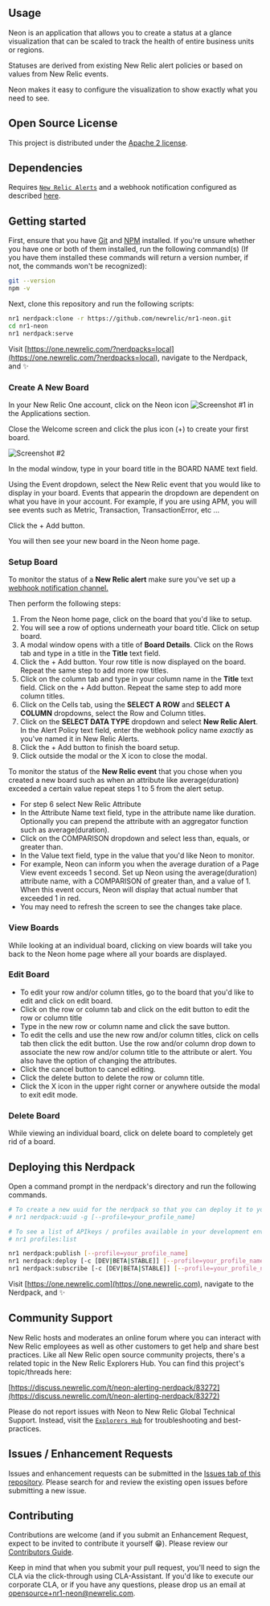 ## Usage

Neon is an application that allows you to create a status at a glance visualization that can be scaled to track the health of entire business units or regions.

Statuses are derived from existing New Relic alert policies or based on values from New Relic events.

Neon makes it easy to configure the visualization to show exactly what you need to see.

## Open Source License

This project is distributed under the [Apache 2 license](https://github.com/newrelic/nr1-neon/blob/main/LICENSE).

## Dependencies

Requires [`New Relic Alerts`](https://newrelic.com/alerts) and a webhook notification configured as described [here](./docs/alert_webhook_config.md).

## Getting started

First, ensure that you have [Git](https://git-scm.com/book/en/v2/Getting-Started-Installing-Git) and [NPM](https://www.npmjs.com/get-npm) installed. If you're unsure whether you have one or both of them installed, run the following command(s) (If you have them installed these commands will return a version number, if not, the commands won't be recognized):

```bash
git --version
npm -v
```

Next, clone this repository and run the following scripts:

```bash
nr1 nerdpack:clone -r https://github.com/newrelic/nr1-neon.git
cd nr1-neon
nr1 nerdpack:serve
```

Visit [https://one.newrelic.com/?nerdpacks=local](https://one.newrelic.com/?nerdpacks=local), navigate to the Nerdpack, and :sparkles:

### Create A New Board

In your New Relic One account, click on the Neon icon ![Screenshot #1](./screenshots/nr1-neon-logo.png)
in the Applications section.

Close the Welcome screen and click the plus icon (+) to create your first board.

![Screenshot #2](./screenshots/nr1-neon-home.png)

In the modal window, type in your board title in the BOARD NAME text field.

Using the Event dropdown, select the New Relic event that you would like to display in your board. Events that appearin the dropdown are dependent on what you have in your account. For example, if you are using APM, you will see events such as Metric, Transaction, TransactionError, etc ...

Click the + Add button.

You will then see your new board in the Neon home page.

### Setup Board

To monitor the status of a **New Relic alert** make sure you've set up a [webhook notification channel.](https://github.com/newrelic/nr1-neon/blob/main/docs/alert_webhook_config.md)

Then perform the following steps:

1.  From the Neon home page, click on the board that you'd like to setup.
2.  You will see a row of options underneath your board title. Click on setup board.
3.  A modal window opens with a title of **Board Details**. Click on the Rows tab and type in a title in the **Title** text field.
4.  Click the + Add button. Your row title is now displayed on the board. Repeat the same step to add more row titles.
5.  Click on the column tab and type in your column name in the **Title** text field. Click on the + Add button. Repeat the same step to add more column titles.
6.  Click on the Cells tab, using the **SELECT A ROW** and **SELECT A COLUMN** dropdowns, select the Row and Column titles.
7.  Click on the **SELECT DATA TYPE** dropdown and select **New Relic Alert**. In the Alert Policy text field, enter the webhook policy name _exactly_ as you've named it in New Relic Alerts.
8.  Click the + Add button to finish the board setup.
9.  Click outside the modal or the X icon to close the modal.

To monitor the status of the **New Relic event** that you chose when you created a new board such as when an
attribute like average(duration) exceeded a certain value repeat steps 1 to 5 from the alert setup.

- For step 6 select New Relic Attribute
- In the Attribute Name text field, type in the attribute name like duration. Optionally you can prepend the attribute with an aggregator function such as average(duration).
- Click on the COMPARISON dropdown and select less than, equals, or greater than.
- In the Value text field, type in the value that you'd like Neon to monitor.
- For example, Neon can inform you when the average duration of a Page View event exceeds 1 second. Set up Neon using the average(duration) attribute name, with a COMPARISON of greater than, and a value of 1. When this event occurs, Neon will display that actual number that exceeded 1 in red.
- You may need to refresh the screen to see the changes take place.

### View Boards

While looking at an individual board, clicking on view boards will take you back to the Neon home page where all your boards are displayed.

### Edit Board

- To edit your row and/or column titles, go to the board that you'd like to edit and click on edit board.
- Click on the row or column tab and click on the edit button to edit the row or column title
- Type in the new row or column name and click the save button.
- To edit the cells and use the new row and/or column titles, click on cells tab then click the edit button. Use the row and/or column drop down to associate the new row and/or column title to the attribute or alert. You also have the option of changing the attributes.
- Click the cancel button to cancel editing.
- Click the delete button to delete the row or column title.
- Click the X icon in the upper right corner or anywhere outside the modal to exit edit mode.

### Delete Board

While viewing an individual board, click on delete board to completely get rid of a board.

## Deploying this Nerdpack

Open a command prompt in the nerdpack's directory and run the following commands.

```bash
# To create a new uuid for the nerdpack so that you can deploy it to your account:
# nr1 nerdpack:uuid -g [--profile=your_profile_name]

# To see a list of APIkeys / profiles available in your development environment:
# nr1 profiles:list

nr1 nerdpack:publish [--profile=your_profile_name]
nr1 nerdpack:deploy [-c [DEV|BETA|STABLE]] [--profile=your_profile_name]
nr1 nerdpack:subscribe [-c [DEV|BETA|STABLE]] [--profile=your_profile_name]
```

Visit [https://one.newrelic.com](https://one.newrelic.com), navigate to the Nerdpack, and :sparkles:

## Community Support

New Relic hosts and moderates an online forum where you can interact with New Relic employees as well as other customers to get help and share best practices. Like all New Relic open source community projects, there's a related topic in the New Relic Explorers Hub. You can find this project's topic/threads here:

[https://discuss.newrelic.com/t/neon-alerting-nerdpack/83272](https://discuss.newrelic.com/t/neon-alerting-nerdpack/83272)

Please do not report issues with Neon to New Relic Global Technical Support. Instead, visit the [`Explorers Hub`](https://discuss.newrelic.com/c/build-on-new-relic) for troubleshooting and best-practices.

## Issues / Enhancement Requests

Issues and enhancement requests can be submitted in the [Issues tab of this repository](https://github.com/newrelic/nr1-neon/issues). Please search for and review the existing open issues before submitting a new issue.

## Contributing

Contributions are welcome (and if you submit an Enhancement Request, expect to be invited to contribute it yourself :grin:). Please review our [Contributors Guide](https://github.com/newrelic/nr1-neon/blob/main/CONTRIBUTING.md).

Keep in mind that when you submit your pull request, you'll need to sign the CLA via the click-through using CLA-Assistant. If you'd like to execute our corporate CLA, or if you have any questions, please drop us an email at opensource+nr1-neon@newrelic.com.
